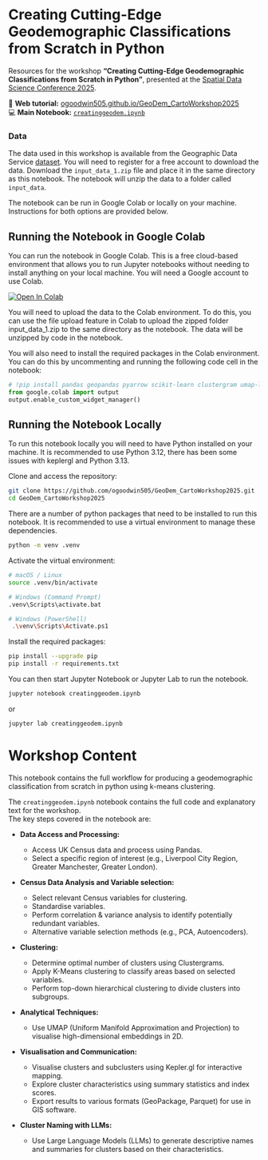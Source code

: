 # Creating Cutting-Edge Geodemographic Classifications from Scratch in Python

Resources for the workshop **“Creating Cutting-Edge Geodemographic Classifications from Scratch in Python”**, presented at the [Spatial Data Science Conference 2025](https://spatial-data-science-conference.com/2025/newyork).

📘 **Web tutorial:** [ogoodwin505.github.io/GeoDem_CartoWorkshop2025](https://ogoodwin505.github.io/GeoDem_CartoWorkshop2025/)  
💻 **Main Notebook:** [`creatinggeodem.ipynb`](creatinggeodem.ipynb)


### Data

The data used in this workshop is available from the Geographic Data Service [dataset](https://data.geods.ac.uk/dataset/creating-an-open-geodemographic-classification-using-k-means-clustering-in-python). You will need to register for a free account to download the data.
Download the `input_data_1.zip` file and place it in the same directory as this notebook. The notebook will unzip the data to a folder called `input_data`.

The notebook can be run in Google Colab or locally on your machine. Instructions for both options are provided below.

## Running the Notebook in Google Colab

You can run the notebook in Google Colab. This is a free cloud-based environment that allows you to run Jupyter notebooks without needing to install anything on your local machine. You will need a Google account to use Colab.

 [![Open In Colab](https://colab.research.google.com/assets/colab-badge.svg)](https://colab.research.google.com/github/ogoodwin505/GeoDem_CartoWorkshop2025/blob/main/creatinggeodem.ipynb)

You will need to upload the data to the Colab environment. To do this, you can use the file upload feature in Colab to upload the zipped folder input_data_1.zip to the same directory as the notebook. The data will be unzipped by code in the notebook.

You will also need to install the required packages in the Colab environment. You can do this by uncommenting and running the following code cell in the notebook:

```python
# !pip install pandas geopandas pyarrow scikit-learn clustergram umap-learn seaborn plotly matplotlib numpy keplergl openai
from google.colab import output
output.enable_custom_widget_manager()
```

## Running the Notebook Locally
To run this notebook locally you will need to have Python installed on your machine. It is recommended to use Python 3.12, there has been some issues with keplergl and Python 3.13.

Clone and access the repository:

```bash
git clone https://github.com/ogoodwin505/GeoDem_CartoWorkshop2025.git
cd GeoDem_CartoWorkshop2025
```

There are a number of python packages that need to be installed to run this notebook. It is recommended to use a virtual environment to manage these dependencies.

```bash
python -m venv .venv
```
Activate the virtual environment:
```bash
# macOS / Linux
source .venv/bin/activate
```
```bash
# Windows (Command Prompt)
.venv\Scripts\activate.bat
```
```bash
# Windows (PowerShell)
 .\venv\Scripts\Activate.ps1
```

Install the required packages:

```bash
pip install --upgrade pip
pip install -r requirements.txt
```



You can then start Jupyter Notebook or Jupyter Lab to run the notebook.

```bash
jupyter notebook creatinggeodem.ipynb
```
or
```bash
jupyter lab creatinggeodem.ipynb
```



# Workshop Content

This notebook contains the full workflow for producing a geodemographic classification from scratch in python using k-means clustering. 

The `creatinggeodem.ipynb` notebook contains the full code and explanatory text for the workshop.  
The key steps covered in the notebook are:

* **Data Access and Processing:**
    * Access UK Census data and process using Pandas.
    * Select a specific region of interest (e.g., Liverpool City Region, Greater Manchester, Greater London).

* **Census Data Analysis and Variable selection:**
    * Select relevant Census variables for clustering.
    * Standardise variables.
    * Perform correlation & variance analysis to identify potentially redundant variables.
    * Alternative variable selection methods (e.g., PCA, Autoencoders).

* **Clustering:**
    * Determine optimal number of clusters using Clustergrams.
    * Apply K-Means clustering to classify areas based on selected variables.
    * Perform top-down hierarchical clustering to divide clusters into subgroups.
    
* **Analytical Techniques:**
    * Use UMAP (Uniform Manifold Approximation and Projection) to visualise high-dimensional embeddings in 2D.

* **Visualisation and Communication:**
    * Visualise clusters and subclusters using Kepler.gl for interactive mapping.
    * Explore cluster characteristics using summary statistics and index scores.
    * Export results to various formats (GeoPackage, Parquet) for use in GIS software.
    
* **Cluster Naming with LLMs:**
    * Use Large Language Models (LLMs) to generate descriptive names and summaries for clusters based on their characteristics.

